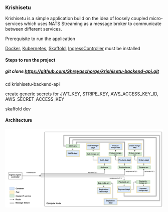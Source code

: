 ### Krishisetu

Krishisetu is a simple application build on the idea of loosely coupled micro-services which uses NATS Streaming as a message broker to communicate between different services.

Prerequisite to run the application

[Docker](https://docs.docker.com/engine/install/), [Kubernetes](https://kubernetes.io/docs/tasks/tools/), [Skaffold](https://skaffold.dev/docs/install/), [IngressController](https://kubernetes.github.io/ingress-nginx/) must be installed

#### Steps to run the project

##### git clone https://github.com/Shreyaschorge/krishisetu-backend-api.git

cd krishisetu-backend-api

create generic secrets for JWT_KEY, STRIPE_KEY, AWS_ACCESS_KEY_ID,
AWS_SECRET_ACCESS_KEY

skaffold dev

#### Architecture

<img src="snapshot/Arch.png"/>

